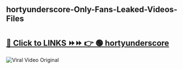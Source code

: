 
 ## hortyunderscore-Only-Fans-Leaked-Videos-Files

# <h2><a href="https://mediaupload.pro?hortyunderscore">🔗 Click to LINKS ⏩⏩ 👉 🟢 hortyunderscore </a></h2>

<a href="https://mediaupload.pro?hortyunderscore" rel="nofollow" data-target="animated-image.originalLink"><img src="https://i.ibb.co.com/xMMVF88/686577567.gif" alt="Viral Video Original" style="max-width: 100%; display: inline-block;" data-target="animated-image.originalImage"></a>